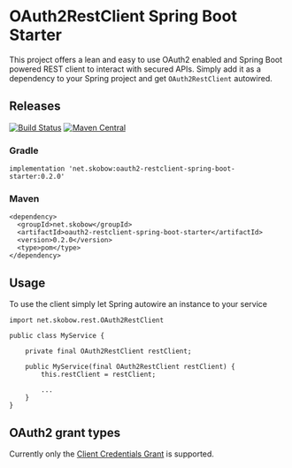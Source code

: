 # OAuth2RestClient Spring Boot Starter

This project offers a lean and easy to use OAuth2 enabled and Spring Boot powered REST client to interact with secured APIs.
Simply add it as a dependency to your Spring project and get `OAuth2RestClient` autowired.

## Releases
[![Build Status](https://dev.azure.com/SvenKobow/SvenKobow/_apis/build/status/skobow.oauth2-restclient-spring-boot-starter?branchName=develop)](https://dev.azure.com/SvenKobow/SvenKobow/_build/latest?definitionId=1?branchName=develop)
[![Maven Central](https://maven-badges.herokuapp.com/maven-central/net.skobow/oauth2-restclient-spring-boot-starter/badge.svg)](https://maven-badges-generator.herokuapp.com/maven-central/net.skobow/oauth2-restclient-spring-boot-starter)


### Gradle
    implementation 'net.skobow:oauth2-restclient-spring-boot-starter:0.2.0'
    
### Maven
    <dependency>
      <groupId>net.skobow</groupId>
      <artifactId>oauth2-restclient-spring-boot-starter</artifactId>
      <version>0.2.0</version>
      <type>pom</type>
    </dependency>

## Usage

To use the client simply let Spring autowire an instance to your service

    import net.skobow.rest.OAuth2RestClient
    
    public class MyService {
        
        private final OAuth2RestClient restClient;
        
        public MyService(final OAuth2RestClient restClient) {
            this.restClient = restClient;
            
            ...
        }
    }
    
## OAuth2 grant types

Currently only the [Client Credentials Grant](https://oauth.net/2/grant-types/client-credentials/) is supported.